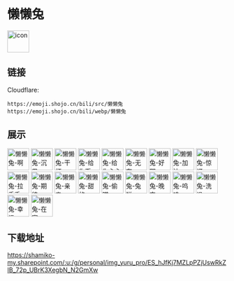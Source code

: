 # 懒懒兔
<img src="https://emoji.shojo.cn/bili/src/懒懒兔/icon.png" width="50" height="50" alt="icon">

## 链接
Cloudflare:
```
https://emoji.shojo.cn/bili/src/懒懒兔
https://emoji.shojo.cn/bili/webp/懒懒兔
```
## 展示
<img src="https://emoji.shojo.cn/bili/src/懒懒兔/懒懒兔-啊.png" width="50" height="50" alt="懒懒兔-啊">
<img src="https://emoji.shojo.cn/bili/src/懒懒兔/懒懒兔-沉思.png" width="50" height="50" alt="懒懒兔-沉思">
<img src="https://emoji.shojo.cn/bili/src/懒懒兔/懒懒兔-干杯.png" width="50" height="50" alt="懒懒兔-干杯">
<img src="https://emoji.shojo.cn/bili/src/懒懒兔/懒懒兔-给你币.png" width="50" height="50" alt="懒懒兔-给你币">
<img src="https://emoji.shojo.cn/bili/src/懒懒兔/懒懒兔-给你心心.png" width="50" height="50" alt="懒懒兔-给你心心">
<img src="https://emoji.shojo.cn/bili/src/懒懒兔/懒懒兔-无奈.png" width="50" height="50" alt="懒懒兔-无奈">
<img src="https://emoji.shojo.cn/bili/src/懒懒兔/懒懒兔-好耶.png" width="50" height="50" alt="懒懒兔-好耶">
<img src="https://emoji.shojo.cn/bili/src/懒懒兔/懒懒兔-加油.png" width="50" height="50" alt="懒懒兔-加油">
<img src="https://emoji.shojo.cn/bili/src/懒懒兔/懒懒兔-惊讶.png" width="50" height="50" alt="懒懒兔-惊讶">
<img src="https://emoji.shojo.cn/bili/src/懒懒兔/懒懒兔-拉手手.png" width="50" height="50" alt="懒懒兔-拉手手">
<img src="https://emoji.shojo.cn/bili/src/懒懒兔/懒懒兔-期待.png" width="50" height="50" alt="懒懒兔-期待">
<img src="https://emoji.shojo.cn/bili/src/懒懒兔/懒懒兔-亲亲.png" width="50" height="50" alt="懒懒兔-亲亲">
<img src="https://emoji.shojo.cn/bili/src/懒懒兔/懒懒兔-甜的.png" width="50" height="50" alt="懒懒兔-甜的">
<img src="https://emoji.shojo.cn/bili/src/懒懒兔/懒懒兔-偷瞄.png" width="50" height="50" alt="懒懒兔-偷瞄">
<img src="https://emoji.shojo.cn/bili/src/懒懒兔/懒懒兔-兔饼.png" width="50" height="50" alt="懒懒兔-兔饼">
<img src="https://emoji.shojo.cn/bili/src/懒懒兔/懒懒兔-晚安.png" width="50" height="50" alt="懒懒兔-晚安">
<img src="https://emoji.shojo.cn/bili/src/懒懒兔/懒懒兔-呜呜.png" width="50" height="50" alt="懒懒兔-呜呜">
<img src="https://emoji.shojo.cn/bili/src/懒懒兔/懒懒兔-洗澡.png" width="50" height="50" alt="懒懒兔-洗澡">
<img src="https://emoji.shojo.cn/bili/src/懒懒兔/懒懒兔-幸运.png" width="50" height="50" alt="懒懒兔-幸运">
<img src="https://emoji.shojo.cn/bili/src/懒懒兔/懒懒兔-在家.png" width="50" height="50" alt="懒懒兔-在家">

## 下载地址

https://shamiko-my.sharepoint.com/:u:/g/personal/img_yuru_pro/ES_hJfKj7MZLpPZjUswRkZIB_72p_UBrK3XegbN_N2GmXw